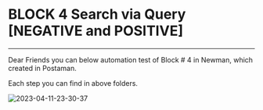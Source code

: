 # BLOCK 4 Search via Query [NEGATIVE and POSITIVE]
___

Dear Friends you can below automation test of Block # 4 in Newman, which created in Postaman.

Each step you can find in above folders.

![2023-04-11-23-30-37](https://user-images.githubusercontent.com/122685448/231309745-69b6accc-c805-4553-9509-d28210282349.gif)
